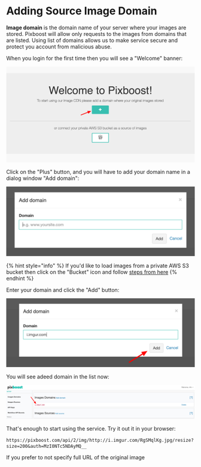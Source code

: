 # Adding Source Image Domain

**Image domain** is the domain name of your server where your images are stored. Pixboost will allow only requests to the images from domains that are listed. Using list of domains allows us to make service secure and protect you account from malicious abuse.

When you login for the first time then you will see a "Welcome" banner:

![](../../.gitbook/assets/welcome.png)

Click on the "Plus" button, and you will have to add your domain name in a dialog window "Add domain":

![](../../.gitbook/assets/add-domain-1.png)

{% hint style="info" %}
If you'd like to load images from a private AWS S3 bucket then click on the "Bucket" icon and follow [steps from here](adding-s3-bucket-image-source.md)
{% endhint %}

Enter your domain and click the "Add" button:

![](../../.gitbook/assets/add-domain-2.png)

You will see adeed domain in the list now:

![](../../.gitbook/assets/domains-list.png)

That's enough to start using the service. Try it out it in your browser:

```text
https://pixboost.com/api/2/img/http://i.imgur.com/RgSMqlKg.jpg/resize?size=200&auth=MzI0NTc5NDAyMQ__
```

If you prefer to not specify full URL of the original image 
